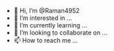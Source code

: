 - 👋 Hi, I’m @Raman4952
- 👀 I’m interested in ...
- 🌱 I’m currently learning ...
- 💞️ I’m looking to collaborate on ...
- 📫 How to reach me ...

<!---
Raman4952/Raman4952 is a ✨ special ✨ repository because its `README.md` (this file) appears on your GitHub profile.
You can click the Preview link to take a look at your changes.
--->

